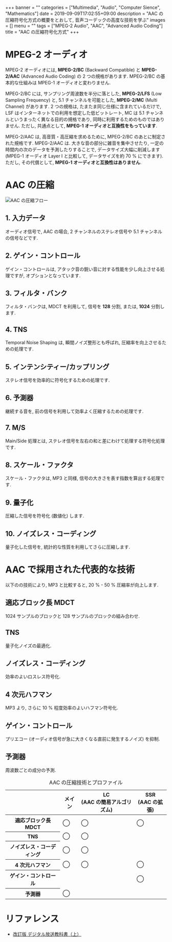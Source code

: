 +++
banner = ""
categories = ["Multimedia", "Audio", "Computer Sience", "Mathematics"]
date = 2019-09-09T17:02:55+09:00
description = "AAC の圧縮符号化方式の概要をとおして, 音声コーデックの高度な技術を学ぶ"
images = []
menu = ""
tags = ["MPEG-2 Audio", "AAC", "Advanced Audio Coding"]
title = "AAC の圧縮符号化方式"
+++

# MPEG-2 オーディオ

MPEG-2 オーディオには, <b>MPEG-2/BC</b> (Backward Compatible) と <b>MPEG-2/AAC</b> (Advanced Audio Coding) の 2 つの規格があります. MPEG-2/BC の基本的な仕組みは MPEG-1 オーディオと変わりません.

MPEG-2/BC には, サンプリング周波数を半分に落とした, <b>MPEG-2/LFS</b> (Low Sampling Frequency) と, 5.1 チャンネルを可能とした, <b>MPEG-2/MC</b> (Multi Channel) があります. 2 つの規格は, たまたま同じ仕様に含まれているだけで, LSF はインターネットでの利用を想定した低ビットレート, MC は 5.1 チャンネルというまったく異なる目的の規格であり, 同時に利用するためのものではありません. ただし, 共通点として, <b>MPEG-1 オーディオと互換性をもっています</b>.

MPEG-2/AAC は, 高音質・高圧縮を求めるために, MPEG-2/BC のあとに制定された規格です. MPEG-2/AAC は. 大きな音の部分に雑音を集中させたり, 一定の時間内の次のデータを予測したりすることで, データサイズ大幅に削減します (MPEG-1 オーディオ Layer I と比較して, データサイズを約 70 % にできます). ただし, その代償として, <b>MPEG-1 オーディオと互換性はありません</b>.

# AAC の圧縮

![AAC の圧縮フロー](https://user-images.githubusercontent.com/4006693/66828405-e69c3400-ef8b-11e9-9dd8-e5e20a0e29e0.png)

## 1. 入力データ

オーディオ信号で, AAC の場合, 2 チャンネルのステレオ信号や 5.1 チャンネルの信号などです.

## 2. ゲイン・コントロール

ゲイン・コントロールは, アタック音の鋭い音に対する性能を少し向上させる処理ですが, オプションとなっています.
## 3. フィルタ・バンク

フィルタ・バンクは, MDCT を利用して, 信号を <b>128</b> 分割, または, <b>1024</b> 分割します.

## 4. TNS

Temporal Noise Shaping は, 瞬間ノイズ整形とも呼ばれ, 圧縮率を向上させるための処理です.

## 5. インテンシティー/カップリング

ステレオ信号を効率的に符号化するための処理です.

## 6. 予測器

継続する音を, 前の信号を利用して効率よく圧縮するための処理です.

## 7. M/S

Main/Side 処理とは, ステレオ信号を左右の和と差にわけて処理する符号化処理です.

## 8. スケール・ファクタ

スケール・ファクタは, MP3 と同様, 信号の大きさを表す指数を算出する処理です.

## 9. 量子化

圧縮した信号を符号化 (数値化) します.

## 10. ノイズレス・コーディング

量子化した信号を, 統計的な性質を利用してさらに圧縮します.

# AAC で採用された代表的な技術

以下のの技術により, MP3 と比較すると, 20 % - 50 % 圧縮率が向上します.

## 適応ブロック長 MDCT

1024 サンプルのブロックと 128 サンプルのブロックの組み合わせ.

## TNS

量子化ノイズの最適化.

## ノイズレス・コーディング

効率のよいロスレス符号化.

## 4 次元ハフマン

MP3 より, さらに 10 % 程度効率のよいハフマン符号化.

## ゲイン・コントロール

プリエコー (オーディオ信号が急に大きくなる直前に発生するノイズ) を抑制.

## 予測器

周波数ごとの成分の予測.

<table>
  <caption>AAC の圧縮技術とプロファイル</b>
  <thead>
    <tr>
      <th scope="col"></th>
      <th scope="col">メイン</th>
      <th scope="col">LC<br />(AAC の簡易アルゴリズム)</th>
      <th scope="col">SSR<br />(AAC の拡張)</th>
  </thead>
  <tbody>
    <tr>
      <th scope="row">適応ブロック長 MDCT</th>
      <td>◯</td>
      <td>◯</td>
      <td>◯</td>
    </tr>
    <tr>
      <th scope="row">TNS</th>
      <td>◯</td>
      <td>◯</td>
      <td></td>
    </tr>
    <tr>
      <th scope="row">ノイズレス・コーディング</th>
      <td>◯</td>
      <td>◯</td>
      <td></td>
    </tr>
    <tr>
      <th scope="row">4 次元ハフマン</th>
      <td>◯</td>
      <td>◯</td>
      <td>◯</td>
    </tr>
    <tr>
      <th scope="row">ゲイン・コントロール</th>
      <td></td>
      <td></td>
      <td>◯</td>
    </tr>
    <tr>
      <th scope="row">予測器</th>
      <td>◯</td>
      <td></td>
      <td></td>
    </tr>
  </tbody>
</table>

# リファレンス

- [改訂版 デジタル放送教科書（上）](https://www.amazon.co.jp/%E6%94%B9%E8%A8%82%E7%89%88-%E3%83%87%E3%82%B8%E3%82%BF%E3%83%AB%E6%94%BE%E9%80%81%E6%95%99%E7%A7%91%E6%9B%B8%EF%BC%88%E4%B8%8A%EF%BC%89-%E3%82%A4%E3%83%B3%E3%83%97%E3%83%AC%E3%82%B9%E6%A8%99%E6%BA%96%E6%95%99%E7%A7%91%E6%9B%B8%E3%82%B7%E3%83%AA%E3%83%BC%E3%82%BA-%E4%BA%80%E5%B1%B1-%E6%B8%89/dp/4844395033)
